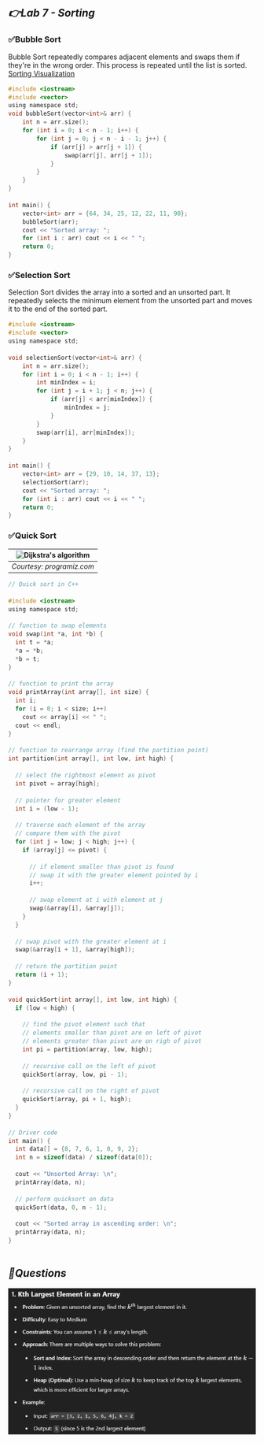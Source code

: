 <h2><i>👉Lab 7 - Sorting</i></h2>

### ✅Bubble Sort
Bubble Sort repeatedly compares adjacent elements and swaps them if they're in the wrong order. This process is repeated until the list is sorted.
[Sorting Visualization](https://visualgo.net/en/sorting)

```c
#include <iostream>
#include <vector>
using namespace std;
void bubbleSort(vector<int>& arr) {
    int n = arr.size();
    for (int i = 0; i < n - 1; i++) {
        for (int j = 0; j < n - i - 1; j++) {
            if (arr[j] > arr[j + 1]) {
                swap(arr[j], arr[j + 1]);
            }
        }
    }
}

int main() {
    vector<int> arr = {64, 34, 25, 12, 22, 11, 90};
    bubbleSort(arr);
    cout << "Sorted array: ";
    for (int i : arr) cout << i << " ";
    return 0;
}
```
### ✅Selection Sort
Selection Sort divides the array into a sorted and an unsorted part. It repeatedly selects the minimum element from the unsorted part and moves it to the end of the sorted part.
```c
#include <iostream>
#include <vector>
using namespace std;

void selectionSort(vector<int>& arr) {
    int n = arr.size();
    for (int i = 0; i < n - 1; i++) {
        int minIndex = i;
        for (int j = i + 1; j < n; j++) {
            if (arr[j] < arr[minIndex]) {
                minIndex = j;
            }
        }
        swap(arr[i], arr[minIndex]);
    }
}

int main() {
    vector<int> arr = {29, 10, 14, 37, 13};
    selectionSort(arr);
    cout << "Sorted array: ";
    for (int i : arr) cout << i << " ";
    return 0;
}

```
### ✅Quick Sort
| ![Dijkstra's algorithm](https://www.programiz.com/sites/tutorial2program/files/quick-sort-0.1_0.png) | 
|:--:| 
| *Courtesy: programiz.com* |
```c
// Quick sort in C++

#include <iostream>
using namespace std;

// function to swap elements
void swap(int *a, int *b) {
  int t = *a;
  *a = *b;
  *b = t;
}

// function to print the array
void printArray(int array[], int size) {
  int i;
  for (i = 0; i < size; i++)
    cout << array[i] << " ";
  cout << endl;
}

// function to rearrange array (find the partition point)
int partition(int array[], int low, int high) {
    
  // select the rightmost element as pivot
  int pivot = array[high];
  
  // pointer for greater element
  int i = (low - 1);

  // traverse each element of the array
  // compare them with the pivot
  for (int j = low; j < high; j++) {
    if (array[j] <= pivot) {
        
      // if element smaller than pivot is found
      // swap it with the greater element pointed by i
      i++;
      
      // swap element at i with element at j
      swap(&array[i], &array[j]);
    }
  }
  
  // swap pivot with the greater element at i
  swap(&array[i + 1], &array[high]);
  
  // return the partition point
  return (i + 1);
}

void quickSort(int array[], int low, int high) {
  if (low < high) {
      
    // find the pivot element such that
    // elements smaller than pivot are on left of pivot
    // elements greater than pivot are on righ of pivot
    int pi = partition(array, low, high);

    // recursive call on the left of pivot
    quickSort(array, low, pi - 1);

    // recursive call on the right of pivot
    quickSort(array, pi + 1, high);
  }
}

// Driver code
int main() {
  int data[] = {8, 7, 6, 1, 0, 9, 2};
  int n = sizeof(data) / sizeof(data[0]);
  
  cout << "Unsorted Array: \n";
  printArray(data, n);
  
  // perform quicksort on data
  quickSort(data, 0, n - 1);
  
  cout << "Sorted array in ascending order: \n";
  printArray(data, n);
}
  
```
<h2><i>🚩Questions</i></h2>

![Sorting problem](https://github.com/shahidul034/Data-Structures-and-Algorithm-Tutorial/blob/main/images/sorting_problem.png/?raw=true)


